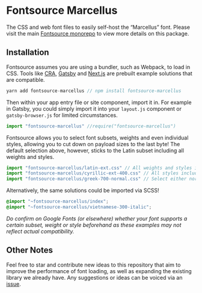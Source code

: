 # Fontsource Marcellus

The CSS and web font files to easily self-host the “Marcellus” font. Please visit the main [Fontsource monorepo](https://github.com/DecliningLotus/fontsource) to view more details on this package.

## Installation

Fontsource assumes you are using a bundler, such as Webpack, to load in CSS. Tools like [CRA](https://create-react-app.dev/), [Gatsby](https://www.gatsbyjs.org/) and [Next.js](https://nextjs.org/) are prebuilt example solutions that are compatible.

```javascript
yarn add fontsource-marcellus // npm install fontsource-marcellus
```

Then within your app entry file or site component, import it in. For example in Gatsby, you could simply import it into your `layout.js` component or `gatsby-browser.js` for limited circumstances.

```javascript
import "fontsource-marcellus" //require("fontsource-marcellus")
```

Fontsource allows you to select font subsets, weights and even individual styles, allowing you to cut down on payload sizes to the last byte! The default selection above, however, sticks to the Latin subset including all weights and styles.

```javascript
import "fontsource-marcellus/latin-ext.css" // All weights and styles included.
import "fontsource-marcellus/cyrillic-ext-400.css" // All styles included.
import "fontsource-marcellus/greek-700-normal.css" // Select either normal or italic.
```

Alternatively, the same solutions could be imported via SCSS!

```scss
@import "~fontsource-marcellus/index";
@import "~fontsource-marcellus/vietnamese-300-italic";
```

_Do confirm on Google Fonts (or elsewhere) whether your font supports a certain subset, weight or style beforehand as these examples may not reflect actual compatibility._

## Other Notes

Feel free to star and contribute new ideas to this repository that aim to improve the performance of font loading, as well as expanding the existing library we already have. Any suggestions or ideas can be voiced via an [issue](https://github.com/DecliningLotus/fontsource/issues).
